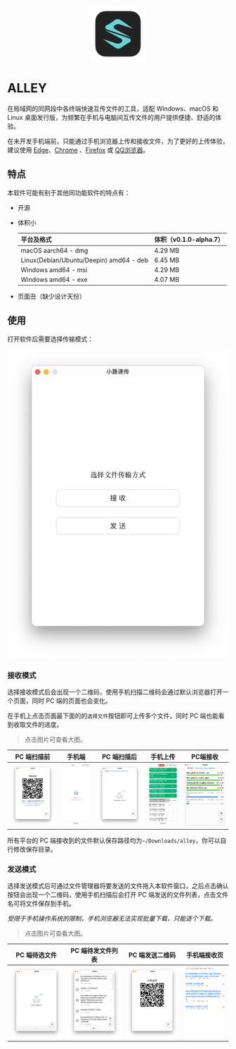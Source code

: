<p align="center"><img height="128" width="128" src="./src-tauri/icons/icon.png" /></p>

# ALLEY

在局域网的同网段中各终端快速互传文件的工具，适配 Windows、macOS 和 Linux 桌面发行版，为频繁在手机与电脑间互传文件的用户提供便捷、舒适的体验。

在未开发手机端前，只能通过手机浏览器上传和接收文件，为了更好的上传体验，建议使用 [Edge](https://play.google.com/store/search?q=edge&c=apps)、[Chrome](https://play.google.com/store/search?q=Chrome&c=apps) 、[Firefox](https://play.google.com/store/apps/details?id=org.mozilla.firefox) 或 [QQ浏览器](https://browser.qq.com/mobile)。

## 特点

本软件可能有别于其他同功能软件的特点有：

- 开源

- 体积小

  | 平台及格式                              | 体积（v0.1.0-alpha.7） |
  | --------------------------------------- | ---------------------- |
  | macOS aarch64 - dmg                     | 4.29 MB                |
  | Linux(Debian/Ubuntu/Deepin) amd64 - deb | 6.45 MB                |
  | Windows amd64 - msi                     | 4.29 MB                |
  | Windows amd64 - exe                     | 4.07 MB                |

- 页面丑（缺少设计天份）

## 使用

打开软件后需要选择传输模式：

![传输模式选择](./docs/images/home.png)

### 接收模式

选择接收模式后会出现一个二维码，使用手机扫描二维码会通过默认浏览器打开一个页面，同时 PC 端的页面也会变化。

在手机上点击页面最下面的的`选择文件`按钮即可上传多个文件，同时 PC 端也能看到收取文件的进度。

> 点击图片可查看大图。

| PC 端扫描前                                 | 手机端                                         | PC 端扫描后                                   | 手机上传                                      | PC端接收                                  |
| ------------------------------------------- | ---------------------------------------------- | --------------------------------------------- | --------------------------------------------- | ----------------------------------------- |
| ![output](./docs/images/receive-qrcode.png) | ![output](./docs/images/mobile-send-index.jpg) | ![output](./docs/images/pc-receive-empty.png) | ![output](./docs/images/mobile-uploading.png) | ![output](./docs/images/pc-receiving.png) |

所有平台的 PC 端接收到的文件默认保存路径均为`~/Downloads/alley`，你可以自行修改保存目录。

### 发送模式

选择发送模式后可通过文件管理器将要发送的文件拖入本软件窗口，之后点击确认按钮会出现一个二维码，使用手机扫描后会打开 PC 端发送的文件列表，点击文件名可将文件保存到手机。

_受限于手机操作系统的限制，手机浏览器无法实现批量下载，只能逐个下载。_

> 点击图片可查看大图。

| PC 端待选文件                               | PC 端待发文件列表                     | PC 端发送二维码                          | 手机端接收页                                      |
| ------------------------------------------- | ------------------------------------- | ---------------------------------------- | ------------------------------------------------- |
| ![output](./docs/images/wait-selecting.png) | ![output](./docs/images/selected.png) | ![output](./docs/images/send-qrcode.png) | ![output](./docs/images/mobile-download-list.png) |
